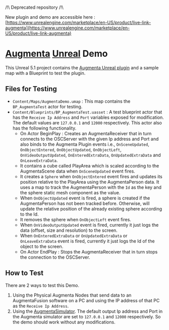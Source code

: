 /!\ Deprecated repository /!\

New plugin and demo are accessible here : [https://www.unrealengine.com/marketplace/en-US/product/live-link-augmenta](https://www.unrealengine.com/marketplace/en-US/product/live-link-augmenta)

# [Augmenta](https://www.augmenta-tech.com) [Unreal](https://www.unrealengine.com) Demo

This Unreal 5.1 project contains the [Augmenta Unreal plugin](https://github.com/Augmenta-tech/AugmentaUnreal) and a sample map with a Blueprint to test the plugin.

## Files for Testing

 - `Content/Maps/AugmentaDemo.umap` : This map contains the `BP_AugmentaTest` actor for testing.
 - `Content/Blueprints/BP_AugmentaTest.uasset` : A test blueprint actor that has the `Receive Ip Address` and `Port` variables exposed for modification. The default values are `127.0.0.1` and `12000` respectively. This actor also has the following functionality.
 	- On Actor BeginPlay : Creates an AugmentaReceiver that in turn connects to the OSCServer with the given Ip address and Port and also binds to the Augmenta Plugin events i.e., `OnSceneUpdated`, `OnObjectEntered`, `OnObjectUpdated`, `OnObjectLeft`, `OnVideoOutputUpdated`, `OnEnteredExtraData`, `OnUpdatedExtraData` and `OnLeaveExtraData`.
	- It contains a cube called PlayArea which is scaled according to the AugmentaScene data when `OnSceneUpdated` event fires.
	- It creates a `Sphere` when `OnObjectEntered` event fires and updates its position relative to the PlayArea using the AugmentaPerson data. It uses a map to track the AugmentaPerson with the `Id` as the key and the sphere static mesh component as the value.
	- When `OnObjectUpdated` event is fired, a sphere is created if the AugmentaPerson has not been tracked before. Otherwise, will update the relative position of the already existing sphere according to the Id.
	- It removes the sphere when `OnObjectLeft` event fires.
	- When `OnVideoOutputUpdated` event is fired, currently it just logs the data (offset, size and resolution) to the screen.
	- When `OnEnteredExtraData` or `OnUpdatedExtraData` or `OnLeaveExtraData` event is fired, currently it just logs the Id of the object to the screen.
	- On Actor EndPlay : Stops the AugmentaReceiver that in turn stops the connection to the OSCServer.

## How to Test

There are 2 ways to test this Demo.
 1. Using the Physical Augmenta Nodes that send data to an AugmentaFusion software on a PC and using the IP address of that PC as the `Receive Ip Address`.
 2. Using the [AugmentaSimulator](https://github.com/Augmenta-tech/Augmenta-Simulator/releases). The default output Ip address and Port in the Augmenta simulator are set to `127.0.0.1` and `12000` respectively. So the demo should work without any modifications.
